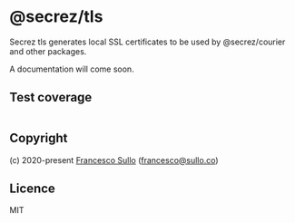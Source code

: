 # @secrez/tls

Secrez tls generates local SSL certificates to be used by @secrez/courier and other packages.

A documentation will come soon.


## Test coverage

```

```

## Copyright

(c) 2020-present [Francesco Sullo](https://francesco.sullo.co) (<francesco@sullo.co>)

## Licence

MIT
